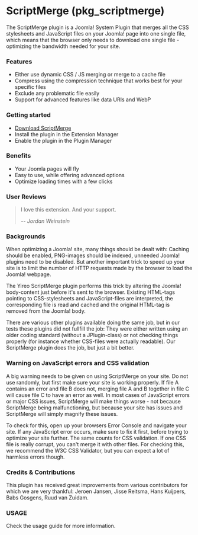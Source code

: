 ScriptMerge (pkg_scriptmerge)
===============

The ScriptMerge plugin is a Joomla! System Plugin that merges all the CSS stylesheets and JavaScript files on your Joomla! page into one single file, which means that the browser only needs to download one single file - optimizing the bandwidth needed for your site.

### Features
- Either use dynamic CSS / JS merging or merge to a cache file
- Compress using the compression technique that works best for your specific files
- Exclude any problematic file easily
- Support for advanced features like data URIs and WebP

### Getting started
 - [Download ScriptMerge](https://www.yireo.com/software/joomla-extensions/scriptmerge/downloads)
 - Install the plugin in the Extension Manager
 - Enable the plugin in the Plugin Manager

### Benefits
- Your Joomla pages will fly
- Easy to use, while offering advanced options
- Optimize loading times with a few clicks


### User Reviews
> I love this extension. And your support.
>
> -- <cite>Jordan Weinstein</cite>

### Backgrounds
When optimizing a Joomla! site, many things should be dealt with: Caching should be enabled, PNG-images should be indexed, unneeded Joomla! plugins need to be disabled. But another important trick to speed up your site is to limit the number of HTTP requests made by the browser to load the Joomla! webpage.

The Yireo ScriptMerge plugin performs this trick by altering the Joomla! body-content just before it's sent to the browser. Existing HTML-tags pointing to CSS-stylesheets and JavaScript-files are interpreted, the corresponding file is read and cached and the original HTML-tag is removed from the Joomla! body.

There are various other plugins available doing the same job, but in our tests these plugins did not fullfill the job: They were either written using an older coding standard (without a JPlugin-class) or not checking things properly (for instance whether CSS-files were actually readable). Our ScriptMerge plugin does the job, but just a bit better.

### Warning on JavaScript errors and CSS validation
A big warning needs to be given on using ScriptMerge on your site. Do not use randomly, but first make sure your site is working properly. If file A contains an error and file B does not, merging file A and B together in file C will cause file C to have an error as well. In most cases of JavaScript errors or major CSS issues, ScriptMerge will make things worse - not because ScriptMerge being malfunctioning, but because your site has issues and ScriptMerge will simply magnify these issues.

To check for this, open up your browsers Error Console and navigate your site. If any JavaScript error occurs, make sure to fix it first, before trying to optimize your site further. The same counts for CSS validation. If one CSS file is really corrupt, you can't merge it with other files. For checking this, we recommend the W3C CSS Validator, but you can expect a lot of harmless errors though.

### Credits & Contributions
This plugin has received great improvements from various contributors for which we are very thankful: Jeroen Jansen, Jisse Reitsma, Hans Kuijpers, Babs Gosgens, Ruud van Zuidam.

### USAGE
Check the usage guide for more information.
